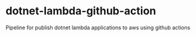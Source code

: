 # dotnet-lambda-github-action
Pipeline for publish dotnet lambda applications to aws using github actions
